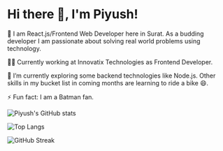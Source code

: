 <h1>Hi there 👋, I'm Piyush!</h1>

<p>🔭 I am React.js/Frontend Web Developer here in Surat. As a budding developer I am passionate about solving real world problems using technology.</p>
<p>🧑‍💻 Currently working at Innovatix Technologies as Frontend Developer.</p>
<p>🌱 I’m currently exploring some backend technologies like Node.js. Other skills in my bucket list in coming months are learning to ride a bike 😄.</p>
<p>⚡ Fun fact: I am a Batman fan. </p>


![Piyush's GitHub stats](https://github-readme-stats.vercel.app/api?username=piyushg3803&show_icons=true&theme=radical)

![Top Langs](https://github-readme-stats.vercel.app/api/top-langs/?username=piyushg3803&layout=compact&theme=radical)

![GitHub Streak](https://github-readme-streak-stats.herokuapp.com/?user=piyushg3803&theme=radical)


